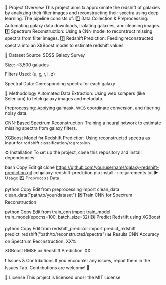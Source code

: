 🚀 Project Overview
This project aims to approximate the redshift of galaxies by analyzing their filter images and reconstructing their spectra using deep learning. The pipeline consists of:
1️⃣ Data Collection & Preprocessing: Automating galaxy data downloads, isolating galaxies, and cleaning images.
2️⃣ Spectrum Reconstruction: Using a CNN model to reconstruct missing spectra from filter images.
3️⃣ Redshift Prediction: Feeding reconstructed spectra into an XGBoost model to estimate redshift values.

📂 Dataset
Source: SDSS Galaxy Survey

Size: ~3,500 galaxies

Filters Used: (u, g, r, i, z)

Spectral Data: Corresponding spectra for each galaxy

📜 Methodology
Automated Data Extraction: Using web scrapers (like Selenium) to fetch galaxy images and metadata.

Preprocessing: Applying galmask, WCS coordinate conversion, and filtering noisy data.

CNN-Based Spectrum Reconstruction: Training a neural network to estimate missing spectra from galaxy filters.

XGBoost Model for Redshift Prediction: Using reconstructed spectra as input for redshift classification/regression.

⚙️ Installation
To set up the project, clone this repository and install dependencies:

bash
Copy
Edit
git clone https://github.com/yourusername/galaxy-redshift-prediction.git
cd galaxy-redshift-prediction
pip install -r requirements.txt
▶️ Usage
1️⃣ Preprocess Data

python
Copy
Edit
from preprocessing import clean_data
clean_data("path/to/your/dataset")
2️⃣ Train CNN for Spectrum Reconstruction

python
Copy
Edit
from train_cnn import train_model
train_model(epochs=100, batch_size=32)
3️⃣ Predict Redshift using XGBoost

python
Copy
Edit
from redshift_predictor import predict_redshift
predict_redshift("path/to/reconstructed/spectra")
📊 Results
CNN Accuracy on Spectrum Reconstruction: XX%

XGBoost RMSE on Redshift Prediction: XX

❗ Issues & Contributions
If you encounter any issues, report them in the Issues Tab. Contributions are welcome! 🚀

📜 License
This project is licensed under the MIT License
